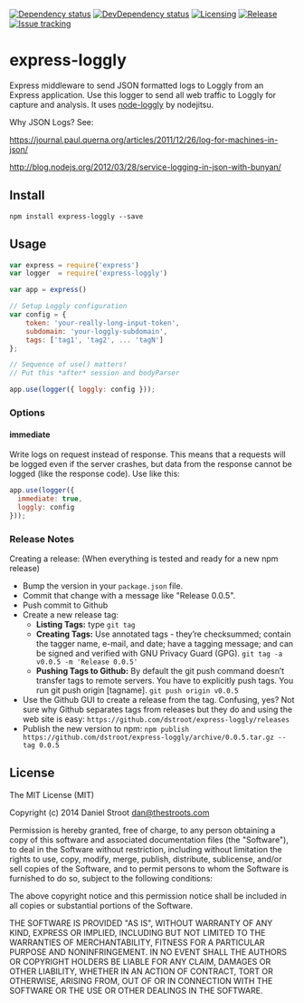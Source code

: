 [![Dependency status][dependency-badge]][dependency-url]
[![DevDependency status][dev-dep-badge]][dev-dep-url]
[![Licensing][license-badge]][license-url]
[![Release][release-badge]][release-url]
[![Issue tracking][issues-badge]][issues-url]

[dependency-badge]: http://img.shields.io/david/dstroot/express-loggly.svg?style=flat
[dependency-url]: https://david-dm.org/dstroot/express-loggly

[dev-dep-badge]: http://img.shields.io/david/dev/dstroot/express-loggly.svg?style=flat
[dev-dep-url]: https://david-dm.org/dstroot/express-loggly#info=devDependencies

[license-badge]: http://img.shields.io/badge/license-MIT-blue.svg?style=flat
[license-url]: #license

[release-badge]: http://img.shields.io/github/release/dstroot/express-loggly.svg?style=flat
[release-url]: https://github.com/dstroot/express-loggly/releases

[issues-badge]: http://img.shields.io/github/issues/dstroot/express-loggly.svg?style=flat
[issues-url]: https://github.com/dstroot/express-loggly/issues

express-loggly
===================

Express middleware to send JSON formatted logs to Loggly from an Express application.  Use this logger to send all web traffic to Loggly for capture and analysis.  It uses [node-loggly](https://github.com/nodejitsu/node-loggly) by nodejitsu.

Why JSON Logs? See:

https://journal.paul.querna.org/articles/2011/12/26/log-for-machines-in-json/

http://blog.nodejs.org/2012/03/28/service-logging-in-json-with-bunyan/

## Install

```
npm install express-loggly --save
```

## Usage

```js
var express = require('express')
var logger  = require('express-loggly')

var app = express()

// Setup Loggly configuration
var config = {
    token: 'your-really-long-input-token',
    subdomain: 'your-loggly-subdomain',
    tags: ['tag1', 'tag2', ... 'tagN'] 
};

// Sequence of use() matters!
// Put this *after* session and bodyParser

app.use(logger({ loggly: config }));
```

### Options

#### immediate

Write logs on request instead of response. This means that a requests will be logged even if the server crashes, but data from the response cannot be logged (like the response code).  Use like this:

```js
app.use(logger({
  immediate: true,
  loggly: config
}));
```

### Release Notes

Creating a release: (When everything is tested and ready for a new npm release)

* Bump the version in your `package.json` file.
* Commit that change with a message like "Release 0.0.5".
* Push commit to Github
* Create a new release tag:
  * **Listing Tags:** type `git tag`
  * **Creating Tags:** Use annotated tags - they’re checksummed; contain the tagger name, e-mail, and date; have a tagging message; and can be signed and verified with GNU Privacy Guard (GPG). `git tag -a v0.0.5 -m 'Release 0.0.5'`
  * **Pushing Tags to Github:** By default the git push command doesn’t transfer tags to remote servers. You have to explicitly push tags. You run git push origin [tagname].  `git push origin v0.0.5`
* Use the Github GUI to create a release from the tag.  Confusing, yes? Not sure why Github separates tags from releases but they do and using the web site is easy: `https://github.com/dstroot/express-loggly/releases`
* Publish the new version to npm: `npm publish https://github.com/dstroot/express-loggly/archive/0.0.5.tar.gz --tag 0.0.5`

## License

The MIT License (MIT)

Copyright (c) 2014 Daniel Stroot dan@thestroots.com

Permission is hereby granted, free of charge, to any person obtaining a copy of this software and associated documentation files (the "Software"), to deal in the Software without restriction, including without limitation the rights to use, copy, modify, merge, publish, distribute, sublicense, and/or sell copies of the Software, and to permit persons to whom the Software is furnished to do so, subject to the following conditions:

The above copyright notice and this permission notice shall be included in all copies or substantial portions of the Software.

THE SOFTWARE IS PROVIDED "AS IS", WITHOUT WARRANTY OF ANY KIND, EXPRESS OR IMPLIED, INCLUDING BUT NOT LIMITED TO THE WARRANTIES OF MERCHANTABILITY, FITNESS FOR A PARTICULAR PURPOSE AND NONINFRINGEMENT. IN NO EVENT SHALL THE AUTHORS OR COPYRIGHT HOLDERS BE LIABLE FOR ANY CLAIM, DAMAGES OR OTHER LIABILITY, WHETHER IN AN ACTION OF CONTRACT, TORT OR OTHERWISE, ARISING FROM, OUT OF OR IN CONNECTION WITH THE SOFTWARE OR THE USE OR OTHER DEALINGS IN THE SOFTWARE.




    
    



